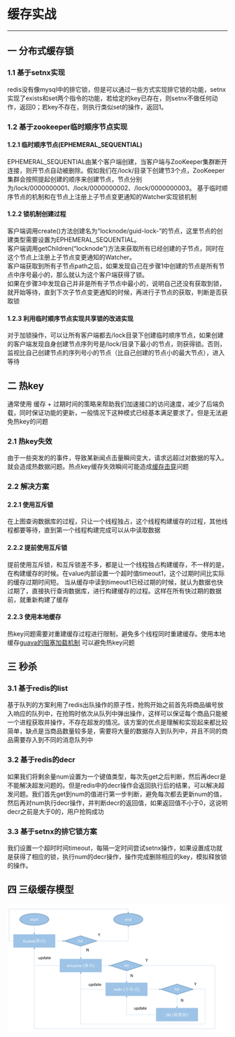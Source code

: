 # 缓存实战
---
## 一 分布式缓存锁
### 1.1 基于setnx实现
redis没有像mysql中的排它锁，但是可以通过一些方式实现排它锁的功能，setnx实现了exists和set两个指令的功能，若给定的key已存在，则setnx不做任何动作，返回0；若key不存在，则执行类似set的操作，返回1。
### 1.2 基于zookeeper临时顺序节点实现
#### 1.2.1 临时顺序节点(EPHEMERAL_SEQUENTIAL)
EPHEMERAL_SEQUENTIAL由某个客户端创建，当客户端与ZooKeeper集群断开连接，则开节点自动被删除。假如我们在/lock/目录下创建节3个点，ZooKeeper集群会按照提起创建的顺序来创建节点，节点分别为/lock/0000000001、/lock/0000000002、/lock/0000000003。
基于临时顺序节点的机制和在节点上注册上子节点变更通知的Watcher实现锁机制
#### 1.2.2 锁机制创建过程
客户端调用create()方法创建名为“locknode/guid-lock-”的节点，这里节点的创建类型需要设置为EPHEMERAL_SEQUENTIAL。<br>
客户端调用getChildren(“locknode”)方法来获取所有已经创建的子节点，同时在这个节点上注册上子节点变更通知的Watcher。<br>
客户端获取到所有子节点path之后，如果发现自己在步骤1中创建的节点是所有节点中序号最小的，那么就认为这个客户端获得了锁。<br>
如果在步骤3中发现自己并非是所有子节点中最小的，说明自己还没有获取到锁，就开始等待，直到下次子节点变更通知的时候，再进行子节点的获取，判断是否获取锁
#### 1.2.3 利用临时顺序节点实现共享锁的改进实现
对于加锁操作，可以让所有客户端都去/lock目录下创建临时顺序节点，如果创建的客户端发现自身创建节点序列号是/lock/目录下最小的节点，则获得锁。否则，监视比自己创建节点的序列号小的节点（比自己创建的节点小的最大节点），进入等待

## 二 热key
通常使用 缓存 + 过期时间的策略来帮助我们加速接口的访问速度，减少了后端负载，同时保证功能的更新，一般情况下这种模式已经基本满足要求了。但是无法避免热key的问题
### 2.1 热key失效 
由于一些突发的的事件，导致某新闻点击量瞬间变大，请求远超过对数据的写入。就会造成热数据问题。热点key缓存失效瞬间可能造成[缓存击穿](/markdown/cache/cache.md)问题 
### 2.2 解决方案
#### 2.2.1 使用互斥锁
在上图查询数据库的过程，只让一个线程独占，这个线程构建缓存的过程，其他线程都要等待，直到第一个线程构建完成可以从中读取数据
#### 2.2.2 提前使用互斥锁
提前使用互斥锁，和互斥锁差不多，都是让一个线程独占构建缓存，不一样的是，在构建缓存的时候。在value内部设置一个超时值timeout1，这个过期时间比实际的缓存过期时间短。
当从缓存中读到timeout1已经过期的时候，就认为数据也快过期了，直接执行查询数据库，进行构建缓存的过程。这样在所有快过期的数据前，就重新构建了缓存
#### 2.2.3 使用本地缓存
热key问题需要对重建缓存过程进行限制，避免多个线程同时重建缓存。使用本地缓存[guava的阻塞加载机制](/markdown/cache/guava.md) 可以避免热key问题

## 三 秒杀
### 3.1 基于redis的list
基于队列的方案利用了redis出队操作的原子性，抢购开始之前首先将商品编号放入响应的队列中，在抢购时依次从队列中弹出操作，这样可以保证每个商品只能被一个进程获取并操作，不存在超发的情况。该方案的优点是理解和实现起来都比较简单，缺点是当商品数量较多是，需要将大量的数据存入到队列中，并且不同的商品需要存入到不同的消息队列中
### 3.2 基于redis的decr
如果我们将剩余量num设置为一个键值类型，每次先get之后判断，然后再decr是不能解决超发问题的。但是redis中的decr操作会返回执行后的结果，可以解决超发问题。我们首先get到num的值进行第一步判断，避免每次都去更新num的值，然后再对num执行decr操作，并判断decr的返回值，如果返回值不小于0，这说明decr之前是大于0的，用户抢购成功
### 3.3 基于setnx的排它锁方案
我们设置一个超时时间timeout，每隔一定时间尝试setnx操作，如果设置成功就是获得了相应的锁，执行num的decr操作，操作完成删除相应的key，模拟释放锁的操作。

## 四 三级缓存模型
![三级缓存模型](../../picture/cache/三级缓存结构.PNG)